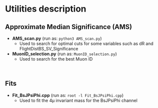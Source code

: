 # Utilities description 

## Approximate Median Significance (AMS)
* **AMS_scan.py** (run as: `python3 AMS_scan.py`)
  * Used to search for optimal cuts for some variables such as dR and FlightDistBS_SV_Significance
* **MuonID_selection.py** (run as: `MuonID_selection.py`)
  * Used to search for the best Muon ID
 
<p>&nbsp;</p>

## Fits
* **Fit_BsJPsiPhi.cpp** (run as: `root -l Fit_BsJPsiPhi.cpp`)
  * Used to fit the 4μ invariant mass for the BsJPsiPhi channel 

<p>&nbsp;</p>

